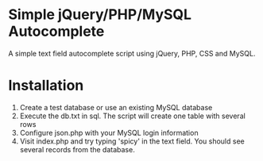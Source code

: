 Simple jQuery/PHP/MySQL Autocomplete
=============

A simple text field autocomplete script using jQuery, PHP, CSS and MySQL.

Installation
=============

1. Create a test database or use an existing MySQL database
2. Execute the db.txt in sql. The script will create one table with several rows
3. Configure json.php with your MySQL login information
4. Visit index.php and try typing 'spicy' in the text field. You should see several records from the database.
